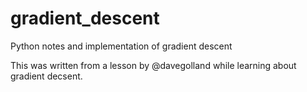 gradient_descent
================

Python notes and implementation of gradient descent

This was written from a lesson by @davegolland while learning about gradient decsent.
